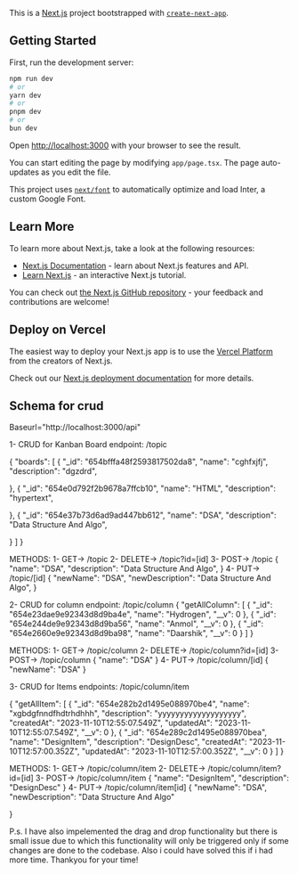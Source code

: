 This is a [Next.js](https://nextjs.org/) project bootstrapped with [`create-next-app`](https://github.com/vercel/next.js/tree/canary/packages/create-next-app).

## Getting Started

First, run the development server:

```bash
npm run dev
# or
yarn dev
# or
pnpm dev
# or
bun dev
```

Open [http://localhost:3000](http://localhost:3000) with your browser to see the result.

You can start editing the page by modifying `app/page.tsx`. The page auto-updates as you edit the file.

This project uses [`next/font`](https://nextjs.org/docs/basic-features/font-optimization) to automatically optimize and load Inter, a custom Google Font.

## Learn More

To learn more about Next.js, take a look at the following resources:

- [Next.js Documentation](https://nextjs.org/docs) - learn about Next.js features and API.
- [Learn Next.js](https://nextjs.org/learn) - an interactive Next.js tutorial.

You can check out [the Next.js GitHub repository](https://github.com/vercel/next.js/) - your feedback and contributions are welcome!

## Deploy on Vercel

The easiest way to deploy your Next.js app is to use the [Vercel Platform](https://vercel.com/new?utm_medium=default-template&filter=next.js&utm_source=create-next-app&utm_campaign=create-next-app-readme) from the creators of Next.js.

Check out our [Next.js deployment documentation](https://nextjs.org/docs/deployment) for more details.

## Schema for crud

Baseurl="http://localhost:3000/api"

1- CRUD for Kanban Board
endpoint: /topic

{
"boards": [
{
"\_id": "654bfffa48f2593817502da8",
"name": "cghfxjfj",
"description": "dgzdrd",

},
{
"\_id": "654e0d792f2b9678a7ffcb10",
"name": "HTML",
"description": "hypertext",

},
{
"\_id": "654e37b73d6ad9ad447bb612",
"name": "DSA",
"description": "Data Structure And Algo",

}
]
}

METHODS:
1- GET-> /topic
2- DELETE-> /topic?id=[id]
3- POST-> /topic
{
"name": "DSA",
"description": "Data Structure And Algo",
}
4- PUT-> /topic/[id]
{
"newName": "DSA",
"newDescription": "Data Structure And Algo",
}

2- CRUD for column
endpoint: /topic/column
{
"getAllColumn": [
{
"_id": "654e23dae9e92343d8d9ba4e",
"name": "Hydrogen",
"__v": 0
},
{
"_id": "654e244de9e92343d8d9ba56",
"name": "Anmol",
"__v": 0
},
{
"_id": "654e2660e9e92343d8d9ba98",
"name": "Daarshik",
"__v": 0
}
]
}

METHODS:
1- GET-> /topic/column
2- DELETE-> /topic/column?id=[id]
3- POST-> /topic/column
{
"name": "DSA"
}
4- PUT-> /topic/column/[id]
{
"newName": "DSA"
}

3- CRUD for Items
endpoints: /topic/column/item

{
"getAllItem": [
{
"_id": "654e282b2d1495e088970be4",
"name": "xgbdgfnndfhdtrhdhhh",
"description": "yyyyyyyyyyyyyyyyyyy",
"createdAt": "2023-11-10T12:55:07.549Z",
"updatedAt": "2023-11-10T12:55:07.549Z",
"__v": 0
},
{
"_id": "654e289c2d1495e088970bea",
"name": "DesignItem",
"description": "DesignDesc",
"createdAt": "2023-11-10T12:57:00.352Z",
"updatedAt": "2023-11-10T12:57:00.352Z",
"__v": 0
}
]
}

METHODS:
1- GET-> /topic/column/item
2- DELETE-> /topic/column/item?id=[id]
3- POST-> /topic/column/item
{
"name": "DesignItem",
"description": "DesignDesc"
}
4- PUT-> /topic/column/item[id]
{
"newName": "DSA",
"newDescription": "Data Structure And Algo"

}

P.s. I have also impelemented the drag and drop functionality but there is small issue due to which this functionality will only be triggered only if some changes are done to the codebase. Also i could have solved this if i had more time. Thankyou for your time!
